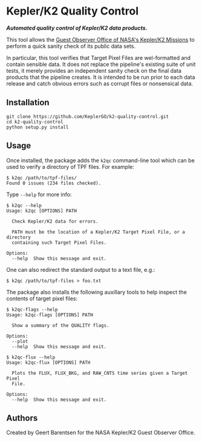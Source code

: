 # Kepler/K2 Quality Control

***Automated quality control of Kepler/K2 data products.***

This tool allows the [Guest Observer Office of NASA's Kepler/K2 Missions](https://keplerscience.arc.nasa.gov)
to perform a quick sanity check of its public data sets.

In particular, this tool verifies that Target Pixel Files
are wel-formatted and contain sensible data.
It does not replace the pipeline's existing suite of unit tests,
it merely provides an independent sanity check on the final data products
that the pipeline creates.
It is intended to be run prior to each data release and catch obvious errors
such as corrupt files or nonsensical data.


## Installation

```
git clone https://github.com/KeplerGO/k2-quality-control.git
cd k2-quality-control
python setup.py install
```


## Usage

Once installed, the package adds the `k2qc` command-line tool
which can be used to verify a directory of TPF files. For example:

```
$ k2qc /path/to/tpf-files/
Found 0 issues (234 files checked).
```

Type `--help` for more info:
```
$ k2qc --help
Usage: k2qc [OPTIONS] PATH

  Check Kepler/K2 data for errors.

  PATH must be the location of a Kepler/K2 Target Pixel File, or a directory
  containing such Target Pixel Files.

Options:
  --help  Show this message and exit.

```

One can also redirect the standard output to a text file, e.g.:

```
$ k2qc /path/to/tpf-files > foo.txt
```

The package also installs the following auxillary tools
to help inspect the contents of target pixel files:

```
$ k2qc-flags --help
Usage: k2qc-flags [OPTIONS] PATH

  Show a summary of the QUALITY flags.

Options:
  --plot
  --help  Show this message and exit.
```

```
$ k2qc-flux --help
Usage: k2qc-flux [OPTIONS] PATH

  Plots the FLUX, FLUX_BKG, and RAW_CNTS time series given a Target Pixel
  File.

Options:
  --help  Show this message and exit.
```

## Authors

Created by Geert Barentsen for the NASA Kepler/K2 Guest Observer Office.
